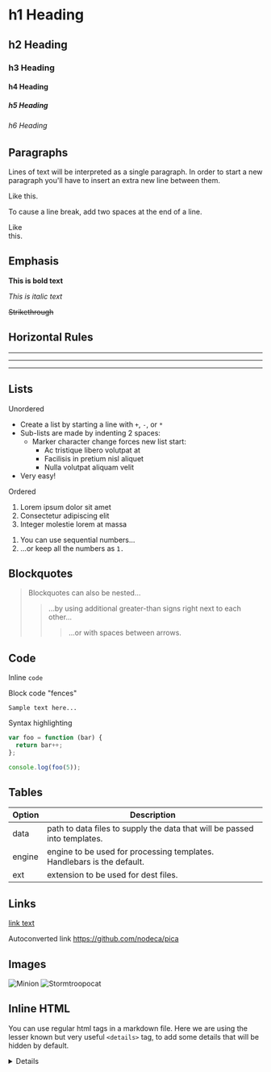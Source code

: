 # h1 Heading

## h2 Heading

### h3 Heading

#### h4 Heading

##### h5 Heading

###### h6 Heading

## Paragraphs

Lines of text will be interpreted as a single paragraph. In order to start a new
paragraph you'll have to insert an extra new line between them.

Like this.

To cause a line break, add two spaces at the end of a line.

Like  
this.

## Emphasis

**This is bold text**

_This is italic text_

~~Strikethrough~~

## Horizontal Rules

---

---

---

## Lists

Unordered

- Create a list by starting a line with `+`, `-`, or `*`
- Sub-lists are made by indenting 2 spaces:
  - Marker character change forces new list start:
    - Ac tristique libero volutpat at
    * Facilisis in pretium nisl aliquet
    - Nulla volutpat aliquam velit
- Very easy!

Ordered

1. Lorem ipsum dolor sit amet
2. Consectetur adipiscing elit
3. Integer molestie lorem at massa

1) You can use sequential numbers...
1) ...or keep all the numbers as `1.`

## Blockquotes

> Blockquotes can also be nested...
>
> > ...by using additional greater-than signs right next to each other...
> >
> > > ...or with spaces between arrows.

## Code

Inline `code`

Block code "fences"

```
Sample text here...
```

Syntax highlighting

```js
var foo = function (bar) {
  return bar++;
};

console.log(foo(5));
```

## Tables

| Option | Description                                                               |
| ------ | ------------------------------------------------------------------------- |
| data   | path to data files to supply the data that will be passed into templates. |
| engine | engine to be used for processing templates. Handlebars is the default.    |
| ext    | extension to be used for dest files.                                      |

## Links

[link text](http://dev.nodeca.com)

Autoconverted link <https://github.com/nodeca/pica>

## Images

![Minion](https://octodex.github.com/images/minion.png)
![Stormtroopocat](https://octodex.github.com/images/stormtroopocat.jpg "The Stormtroopocat")

## Inline HTML

You can use regular html tags in a markdown file. Here we are using the lesser
known but very useful `<details>` tag, to add some details that will be hidden
by default.

<details>This is hidden by default.</details>
